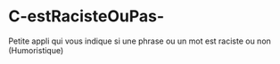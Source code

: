 # C-estRacisteOuPas-
Petite appli qui vous indique si une phrase ou un mot est raciste ou non (Humoristique)
